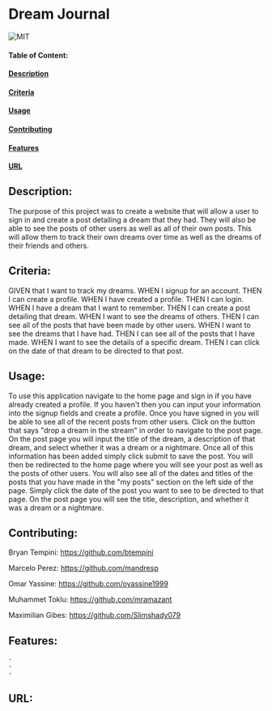 # Dream Journal

![MIT](https://img.shields.io/badge/License-MIT-blue)

#### Table of Content:

#### [Description](#description)

#### [Criteria](#criteria)

#### [Usage](#usage)

#### [Contributing](#contributing)

#### [Features](#features)

#### [URL](#url)

## Description:

The purpose of this project was to create a website that will allow a user to sign in and create a post detailing a dream that they had. They will also be able to see the posts of other users as well as all of their own posts. This will allow them to track their own dreams over time as well as the dreams of their friends and others.

## Criteria:

GIVEN that I want to track my dreams.
WHEN I signup for an account.
THEN I can create a profile.
WHEN I have created a profile.
THEN I can login.
WHEN I have a dream that I want to remember.
THEN I can create a post detailing that dream.
WHEN I want to see the dreams of others.
THEN I can see all of the posts that have been made by other users.
WHEN I want to see the dreams that I have had.
THEN I can see all of the posts that I have made.
WHEN I want to see the details of a specific dream.
THEN I can click on the date of that dream to be directed to that post.

## Usage:

To use this application navigate to the home page and sign in if you have already created a profile. If you haven't then you can input your information into the signup fields and create a profile. Once you have signed in you will be able to see all of the recent posts from other users. Click on the button that says "drop a dream in the stream" in order to navigate to the post page. On the post page you will input the title of the dream, a description of that dream, and select whether it was a dream or a nightmare. Once all of this information has been added simply click submit to save the post. You will then be redirected to the home page where you will see your post as well as the posts of other users. You will also see all of the dates and titles of the posts that you have made in the "my posts" section on the left side of the page. Simply click the date of the post you want to see to be directed to that page. On the post page you will see the title, description, and whether it was a dream or a nightmare.

## Contributing:

Bryan Tempini: https://github.com/btempini

Marcelo Perez: https://github.com/mandresp

Omar Yassine: https://github.com/oyassine1999

Muhammet Toklu: https://github.com/mramazant

Maximilian Gibes: https://github.com/Slimshady079

## Features:

    -
    -
    -

## URL:
